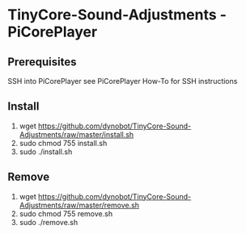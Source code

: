 # TinyCore-Sound-Adjustments - PiCorePlayer

## Prerequisites
SSH into PiCorePlayer
see PiCorePlayer How-To for SSH instructions

## Install
1) wget https://github.com/dynobot/TinyCore-Sound-Adjustments/raw/master/install.sh
2) sudo chmod 755 install.sh
3) sudo ./install.sh


## Remove 
1) wget https://github.com/dynobot/TinyCore-Sound-Adjustments/raw/master/remove.sh
2) sudo chmod 755 remove.sh
3) sudo ./remove.sh
